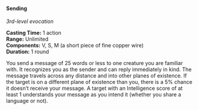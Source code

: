 #### Sending
<!-- TODO Check and tag this spell-->
<!-- markdownlint-disable-next-line no-emphasis-as-heading -->
_3rd-level evocation_

**Casting Time:** 1 action \
**Range:** Unlimited \
**Components:** V, S, M (a short piece of fine copper wire) \
**Duration:** 1 round

You send a message of 25 words or less to one creature you are familiar with.
It recognizes you as the sender and can reply immediately in kind.
The message travels across any distance and into other planes of existence.
If the target is on a different plane of existence than you, there is a 5% chance it doesn’t receive your message.
A target with an Intelligence score of at least 1 understands your message as you intend it (whether you share a language or not).
